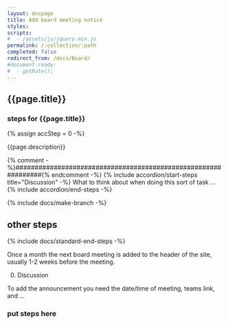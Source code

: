 ```yaml
---
layout: docpage
title: Add board meeting notice
styles:
scripts:
#  - /assets/js/jquery.min.js
permalink: /:collection/:path
completed: false
redirect_from: /docs/Board/
#document-ready:
#  - getRate();
---
```


## {{page.title}}

<h3 class="usa-sr-only">steps for {{page.title}}</h3>
{% assign accStep = 0 -%}

{{page.description}}

{% comment -%}###############################################################{% endcomment -%}
{% include accordion/start-steps title="Discussion" -%}
What to think about when doing this sort of task ...
{% include accordion/end-steps -%}


{% include docs/make-branch -%}


## other steps

{% include docs/standard-end-steps -%}


Once a month the next board meeting is added to the header of the site, usually 1-2 weeks before the meeting.

0. Discussion

To add the announcement you need the date/time of meeting, teams link, and ...

### put steps here
